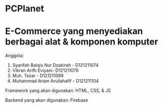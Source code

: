 # PCPlanet

# E-Commerce yang menyediakan berbagai alat & komponen komputer

Anggota:

1. Syarifah Balqis Nur Dzakirah - D121211074
2. Vikran Arifti Eviyani- D121211076
3. Muh. Tezar - D121211099
4. Muhammad Ikram Arullahafif - D121211104

Framework yang akan digunakan: HTML, CSS, & JS

Backend yang akan digunakan: Firebase
